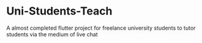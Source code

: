 # Uni-Students-Teach
A almost completed flutter project for freelance university students to tutor students via the medium of live chat
